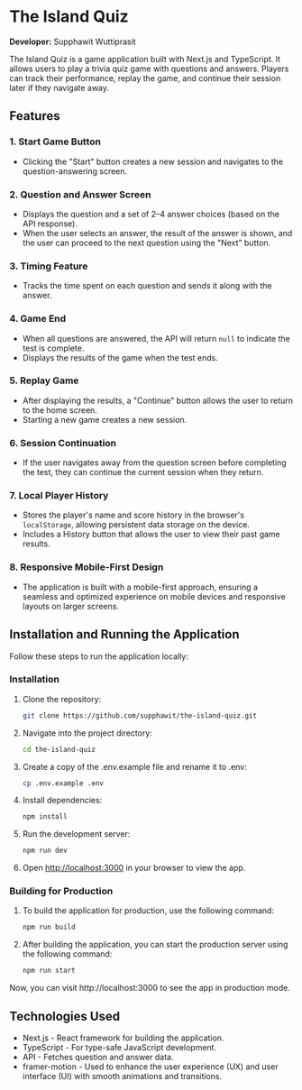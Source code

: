 # The Island Quiz

**Developer:** Supphawit Wuttiprasit

The Island Quiz is a game application built with Next.js and TypeScript. It allows users to play a trivia quiz game with questions and answers. Players can track their performance, replay the game, and continue their session later if they navigate away.

## Features

### 1. Start Game Button
- Clicking the "Start" button creates a new session and navigates to the question-answering screen.

### 2. Question and Answer Screen
- Displays the question and a set of 2–4 answer choices (based on the API response).
- When the user selects an answer, the result of the answer is shown, and the user can proceed to the next question using the "Next" button.

### 3. Timing Feature
- Tracks the time spent on each question and sends it along with the answer.

### 4. Game End
- When all questions are answered, the API will return `null` to indicate the test is complete.
- Displays the results of the game when the test ends.

### 5. Replay Game
- After displaying the results, a "Continue" button allows the user to return to the home screen.
- Starting a new game creates a new session.

### 6. Session Continuation
- If the user navigates away from the question screen before completing the test, they can continue the current session when they return.

### 7. Local Player History
- Stores the player's name and score history in the browser's `localStorage`, allowing persistent data storage on the device.
- Includes a History button that allows the user to view their past game results.

### 8. Responsive Mobile-First Design
- The application is built with a mobile-first approach, ensuring a seamless and optimized experience on mobile devices and responsive layouts on larger screens.

## Installation and Running the Application

Follow these steps to run the application locally:

### Installation
1. Clone the repository:
    ```bash
    git clone https://github.com/supphawit/the-island-quiz.git
    ```
2. Navigate into the project directory:
    ```bash
    cd the-island-quiz
    ```
3. Create a copy of the .env.example file and rename it to .env:
    ```bash
    cp .env.example .env
    ```
5. Install dependencies:
    ```bash
    npm install
    ```
6. Run the development server:
    ```bash
    npm run dev
    ```
7. Open [http://localhost:3000](http://localhost:3000) in your browser to view the app.

### Building for Production
1. To build the application for production, use the following command:
    ```bash
    npm run build
    ```
2. After building the application, you can start the production server using the following command:
    ```bash
    npm run start
    ```
Now, you can visit http://localhost:3000 to see the app in production mode.

## Technologies Used
- Next.js - React framework for building the application.
- TypeScript - For type-safe JavaScript development.
- API - Fetches question and answer data.
- framer-motion - Used to enhance the user experience (UX) and user interface (UI) with smooth animations and transitions.
